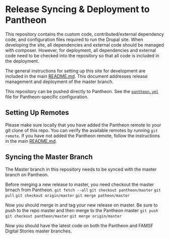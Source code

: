 # Release Syncing & Deployment to Pantheon

This repository contains the custom code, contributed/external dependency code, and configuration files required to run the Drupal site. When developing the site, all dependencies and external code should be managed with composer. However, for deployment, all dependencies and external code need to be checked into the repository so that all code is included in the deployment.

The general instructions for setting up this site for development are included in the main [README.md](../README.md). This document addresses release management and deployment of the master branch.

This repository can be pushed directly to Pantheon. See the [`pantheon.yml`](../pantheon.yml) file for Pantheon-specific configuration.

## Setting Up Remotes

Please make sure locally that you have added the Pantheon remote to your git clone of this repo. You can verify the available remotes by running `git remote`. If you have not added the Pantheon remote, follow the instructions in the main [README.md](../README.md).

## Syncing the Master Branch

The Master branch in this repository needs to be synced with the master branch on Pantheon.

Before merging a new release to master, you need checkout the master brnach from Pantheon.
`git fetch --all`
`git checkout pantheon/master`
`git pull`
`git checkout origin/master`
`git merge patheon/master`

Now you should merge in and tag your new release on master.
Be sure to push to the repo master and then merge to the Pantheon master
`git push`
`git checkout pantheon/master`
`git merge origin/master`

Now you should have the latest code on both the Pantheon and FAMSF Digital Stories master branches. 





